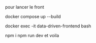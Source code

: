 pour lancer le front

docker compose up --build

docker exec -it data-driven-frontend bash

npm i
npm run dev
et voila
